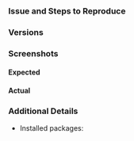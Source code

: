 ### Issue and Steps to Reproduce

<!-- Describe your issue and tell us how to reproduce it (include any useful information). -->

### Versions

### Screenshots

#### Expected

#### Actual

### Additional Details

-   Installed packages:
